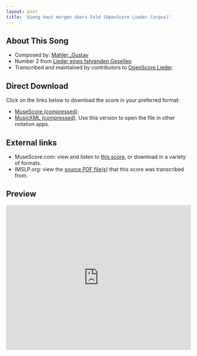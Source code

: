 ```yaml
---
layout: post
title: 'Gieng heut morgen übers Feld (OpenScore Lieder Corpus)'
---
```


## About This Song

- Composed by: [Mahler,_Gustav](https://fourscoreandmore.org/openscore/lieder/Mahler,_Gustav)
- Number 2 from [Lieder eines fahrenden Gesellen](https://fourscoreandmore.org/openscore/lieder/Mahler,_Gustav/Lieder_eines_fahrenden_Gesellen)
- Transcribed and maintained by contributors to [OpenScore Lieder].

[OpenScore Lieder]: https://musescore.com/openscore-lieder-corpus

## Direct Download

Click on the links below to download the score in your preferred format:
- [MuseScore (compressed)](https://github.com/openscore/lieder/blob/main/scores/Mahler,_Gustav/Lieder_eines_fahrenden_Gesellen/2_Gieng_heut_morgen_übers_Feld/lc5026309.mscz?raw=true).
- [MusicXML (compressed)](https://github.com/openscore/lieder/blob/main/scores/Mahler,_Gustav/Lieder_eines_fahrenden_Gesellen/2_Gieng_heut_morgen_übers_Feld/lc5026309.mxl?raw=true). Use this version to open the file in other notation apps.

## External links

- MuseScore.com: view and listen to [this score][MuseScore], or download in a variety of formats.
- IMSLP.org: view the [source PDF file(s)][IMSLP] that this score was transcribed from.

[MuseScore]: https://musescore.com/score/5026309
[IMSLP]: https://imslp.org/wiki/Special:ReverseLookup/20510

## Preview

<iframe width="100%" height="394" src="https://musescore.com/openscore-lieder-corpus/scores/5026309/embed" frameborder="0" allowfullscreen allow="autoplay; fullscreen"></iframe>

